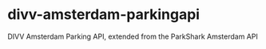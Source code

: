 divv-amsterdam-parkingapi
=========================

DIVV Amsterdam Parking API, extended from the ParkShark Amsterdam API
